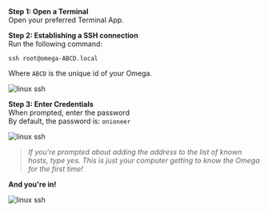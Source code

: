 **Step 1: Open a Terminal**<br>
Open your preferred Terminal App.

**Step 2: Establishing a SSH connection**<br>
Run the following command:
```
ssh root@omega-ABCD.local
```
Where `ABCD` is the unique id of your Omega.

![linux ssh](https://raw.githubusercontent.com/OnionIoT/Onion-Docs/master/Omega2/Documentation/Get-Started/img/connecting-linux-ssh-1.png)

**Step 3: Enter Credentials**<br>
When prompted, enter the password <br>
By default, the password is: `onioneer`

![linux ssh](https://raw.githubusercontent.com/OnionIoT/Onion-Docs/master/Omega2/Documentation/Get-Started/img/connecting-linux-ssh-2.png)

>*If you're prompted about adding the address to the list of known hosts, type yes. This is just your computer getting to know the Omega for the first time!*

**And you're in!**

![linux ssh](https://raw.githubusercontent.com/OnionIoT/Onion-Docs/master/Omega2/Documentation/Get-Started/img/connecting-linux-ssh-3.png)
